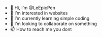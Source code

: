 - 👋 Hi, I’m @LeEpicPen
- 👀 I’m interested in websites
- 🌱 I’m currently learning simple coding
- 💞️ I’m looking to collaborate on something
- 📫 How to reach me you dont

<!---
LeEpicPen/LeEpicPen is a ✨ special ✨ repository because its `README.md` (this file) appears on your GitHub profile.
You can click the Preview link to take a look at your changes.
--->
